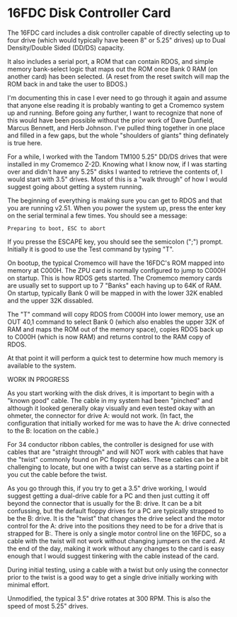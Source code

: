 # 16FDC Disk Controller Card

The 16FDC card includes a disk controller capable of directly selecting up to four drive (which would typically have beeen 8" or 5.25" drives) up to Dual Density/Double Sided (DD/DS) capacity.

It also includes a serial port, a ROM that can contain RDOS, and simple memory bank-select logic that maps out the ROM once Bank 0 RAM (on another card) has been selected. (A reset from the reset switch will map the ROM back in and take the user to BDOS.)

I'm documenting this in case I ever need to go through it again and assume that anyone else reading it is probably wanting to get a Cromemco system up and running. Before going any further, I want to recognize that none of this would have been possible without the prior work of Dave Dunfield, Marcus Bennett, and Herb Johnson. I've pulled thing together in one place and filled in a few gaps, but the whole "shoulders of giants" thing definately is true here.

For a while, I worked with the Tandom TM100 5.25" DD/DS drives that were installed in my Cromemco Z-2D. Knowing what I know now, if I was starting over and didn't have any 5.25" disks I wanted to retrieve the contents of, I would start with 3.5" drives. Most of this is a "walk through" of how I would suggest going about getting a system running.

The beginning of everything is making sure you can get to RDOS and that you are running v2.51. When you power the system up, press the enter key on the serial terminal a few times. You should see a message:

`Preparing to boot, ESC to abort`

If you presse the ESCAPE key, you should see the semicolon (";") prompt. Initially it is good to use the Test command by typing "T".

On bootup, the typical Cromemco will have the 16FDC's ROM mapped into memory at C000H. The ZPU card is normally configured to jump to C000H on startup. This is how RDOS gets started. The Cromemco memory cards are usually set to support up to 7 "Banks" each having up to 64K of RAM. On startup, typically Bank 0 will be mapped in with the lower 32K enabled and the upper 32K dissabled.

The "T" command will copy RDOS from C000H into lower memory, use an OUT 40,1 command to select Bank 0 (which also enables the upper 32K of RAM and maps the ROM out of the memory space), copies RDOS back up to C000H (which is now RAM) and returns control to the RAM copy of RDOS.

At that point it will perform a quick test to determine how much memory is available to the system.

WORK IN PROGRESS

As you start working with the disk drives, it is important to begin with a "known good" cable. The cable in my system had been "pinched" and although it looked generally okay visually and even tested okay with an ohmeter, the connector for drive A: would not work. (In fact, the configuration that initially worked for me was to have the A: drive connected to the B: location on the cable.)

For 34 conductor ribbon cables, the controller is designed for use with cables that are "straight through" and will NOT work with cables that have the "twist" commonly found on PC floppy cables. These cables can be a bit challenging to locate, but one with a twist can serve as a starting point if you cut the cable before the twist.

As you go through this, if you try to get a 3.5" drive working, I would suggest getting a dual-drive cable for a PC and then just cutting it off beyond the connector that is usually for the B: drive. It can be a bit confussing, but the default floppy drives for a PC are typically strapped to be the B: drive. It is the "twist" that changes the drive select and the motor control for the A: drive into the positions they need to be for a drive that is strapped for B:. There is only a single motor control line on the 16FDC, so a cable with the twist will not work without changing jumpers on the card. At the end of the day, making it work without any changes to the card is easy enough that I would suggest tinkering with the cable instead of the card.

During initial testing, using a cable with a twist but only using the connector prior to the twist is a good way to get a single drive initially working with minimal effort.


Unmodified, the typical 3.5" drive rotates at 300 RPM. This is also the speed of most 5.25" drives.


